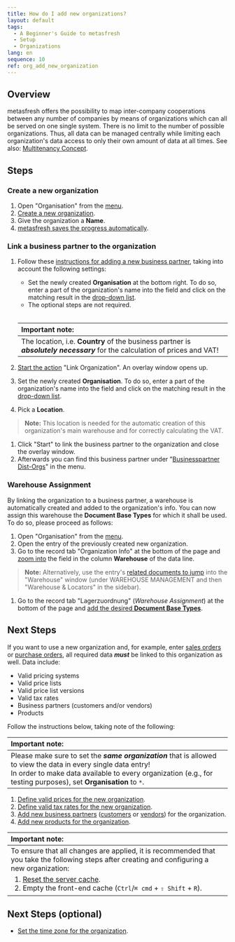 ```yaml
---
title: How do I add new organizations?
layout: default
tags:
  - A Beginner's Guide to metasfresh
  - Setup
  - Organizations
lang: en
sequence: 10
ref: org_add_new_organization
---
```


## Overview
metasfresh offers the possibility to map inter-company cooperations between any number of companies by means of organizations which can all be served on one single system. There is no limit to the number of possible organizations. Thus, all data can be managed centrally while limiting each organization's data access to only their own amount of data at all times. See also: [Multitenancy Concept](Multitenancy_concept).

## Steps

### Create a new organization
1. Open "Organisation" from the [menu](Menu).
1. [Create a new organization](New_Record_Window).
1. Give the organization a **Name**.
1. [metasfresh saves the progress automatically](Saveindicator).

### Link a business partner to the organization
1. Follow these [instructions for adding a new business partner](New_Business_Partner), taking into account the following settings:
   - Set the newly created **Organisation** at the bottom right. To do so, enter a part of the organization's name into the field and click on the matching result in the <a href="Keyboard_shortcuts_reference#dropdown" title="Dynamic Search Box (Autocompletion)">drop-down list</a>.
   - The optional steps are not required.<br><br>

   | **Important note:** |
   | :--- |
   | The location, i.e. **Country** of the business partner is ***absolutely necessary*** for the calculation of prices and VAT! |

1. [Start the action](StartAction#actions-menu) "Link Organization". An overlay window opens up.
1. Set the newly created **Organisation**. To do so, enter a part of the organization's name into the field and click on the matching result in the <a href="Keyboard_shortcuts_reference#dropdown" title="Dynamic Search Box (Autocompletion)">drop-down list</a>.
1. Pick a **Location**.
 >**Note:** This location is needed for the automatic creation of this organization's main warehouse and for correctly calculating the VAT.

1. Click "Start" to link the business partner to the organization and close the overlay window.
1. Afterwards you can find this business partner under "[Businesspartner Dist-Orgs](Menu)" in the menu.

### Warehouse Assignment
By linking the organization to a business partner, a warehouse is automatically created and added to the organization's info. You can now assign this warehouse the **Document Base Types** for which it shall be used. To do so, please proceed as follows:

1. Open "Organisation" from the [menu](Menu).
1. Open the entry of the previously created new organization.
1. Go to the record tab "Organization Info" at the bottom of the page and [zoom into](Zoom_into_table_field) the field in the column **Warehouse** of the data line.
 >**Note:** Alternatively, use the entry's [related documents to jump](JumptoviaSidebar) into the "Warehouse" window (under WAREHOUSE MANAGEMENT  and then "Warehouse & Locators" in the sidebar).

1. Go to the record tab "Lagerzuordnung" (*Warehouse Assignment*) at the bottom of the page and [add the desired **Document Base Types**](Add_new_warehouse#lagerzuordnung).

## Next Steps
If you want to use a new organization and, for example, enter [sales orders](SalesOrder_recording) or [purchase orders](CreatePurchaseOrder), all required data ***must*** be linked to this organization as well. Data include:
- Valid pricing systems
- Valid price lists
- Valid price list versions
- Valid tax rates
- Business partners (customers and/or vendors)
- Products

Follow the instructions below, taking note of the following:

| **Important note:** |
| :--- |
| Please make sure to set the ***same organization*** that is allowed to view the data in every single data entry!<br> In order to make data available to every organization (e.g., for testing purposes), set **Organisation** to `*`. |

1. [Define valid prices for the new organization](Define_prices).
1. [Define valid tax rates for the new organization](VAT_add_new_tax_rate).
1. [Add new business partners](New_Business_Partner) ([customers](New_business_partner_customer) or [vendors](New_business_partner_vendor)) for the organization.
1. [Add new products for the organization](NewProduct).


  <table>
    <thead>
      <tr>
        <th style="text-align: left"><strong>Important note:</strong></th>
      </tr>
    </thead>
    <tbody>
      <tr>
        <td style="text-align: left">To ensure that all changes are applied, it is recommended that you take the following steps after creating and configuring a new organization:<br><ol style="margin-top: 5px; margin-bottom: 3px;"><li><a href="../../installation_collection/EN/How_to_reset_web_api_server_cache">Reset the server cache</a>.</li><li>Empty the front-end cache (<code class="language-plaintext highlighter-rouge">Ctrl</code>/<code class="language-plaintext highlighter-rouge">⌘ cmd</code> + <code class="language-plaintext highlighter-rouge">⇧ Shift</code> + <code class="language-plaintext highlighter-rouge">R</code>).</li></ol></td>
      </tr>
    </tbody>
  </table>

## Next Steps (optional)
- [Set the time zone for the organization](Org_time_zone_setting).
